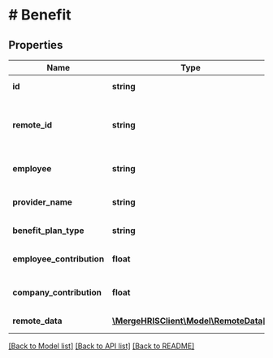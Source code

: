 # # Benefit

## Properties

Name | Type | Description | Notes
------------ | ------------- | ------------- | -------------
**id** | **string** |  | [optional] [readonly]
**remote_id** | **string** | The third-party API ID of the matching object. | [optional]
**employee** | **string** | The employee on the plan. | [optional]
**provider_name** | **string** | The name of the benefit provider. | [optional]
**benefit_plan_type** | **string** |  | [optional] [readonly]
**employee_contribution** | **float** | The employee&#39;s contribution. | [optional]
**company_contribution** | **float** | The company&#39;s contribution. | [optional]
**remote_data** | [**\MergeHRISClient\Model\RemoteData[]**](RemoteData.md) |  | [optional] [readonly]

[[Back to Model list]](../../README.md#models) [[Back to API list]](../../README.md#endpoints) [[Back to README]](../../README.md)
